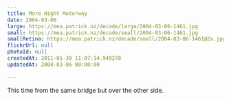 ```yaml
---
title: More Night Motorway
date: 2004-03-06
large: https://mea.patrick.nz/decade/large/2004-03-06-1461.jpg
small: https://mea.patrick.nz/decade/small/2004-03-06-1461.jpg
smallRetina: https://mea.patrick.nz/decade/small/2004-03-06-1461@2x.jpg
flickrUrl: null
photoId: null
createdAt: 2011-01-30 11:07:14.949278
updatedAt: 2004-03-06 00:00:00

---
```

This time from the same bridge but over the other side.
